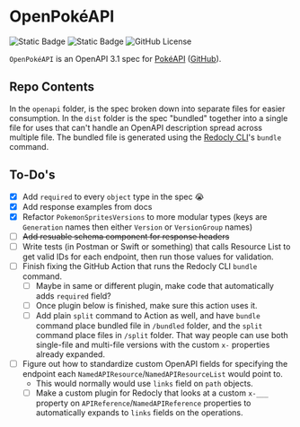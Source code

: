 # OpenPokéAPI

![Static Badge](https://img.shields.io/badge/OpenAPI-v3.1-%236BA539?logo=openapiinitiative)
![Static Badge](https://img.shields.io/badge/Pok%C3%A9API-v2-%23ef5350?logo=pokemon&link=https%3A%2F%2Fpokeapi.co%2Fdocs%2Fv2)
![GitHub License](https://img.shields.io/github/license/PokeAPI/pokeapi)

`OpenPokéAPI` is an OpenAPI 3.1 spec for [PokéAPI](https://pokeapi.co/) ([GitHub](https://github.com/PokeAPI)).

## Repo Contents

In the `openapi` folder, is the spec broken down into separate files for easier consumption. In the `dist` folder is the spec "bundled" together into a single file for uses that can't handle an OpenAPI description spread across multiple file. The bundled file is generated using the [Redocly CLI](https://redocly.com/docs/cli/)'s `bundle` command.

## To-Do's

- [x] Add `required` to every `object` type in the spec 😭
- [x] Add response examples from docs
- [x] Refactor `PokemonSpritesVersions` to more modular types (keys are `Generation` names then either `Version` or `VersionGroup` names)
- [ ] ~~Add resuable schema component for response headers~~
- [ ] Write tests (in Postman or Swift or something) that calls Resource List to get valid IDs for each endpoint, then run those values for validation.
- [ ] Finish fixing the GitHub Action that runs the Redocly CLI `bundle` command.
    - [ ] Maybe in same or different plugin, make code that automatically adds `required` field?
    - [ ] Once plugin below is finished, make sure this action uses it.
    - [ ] Add plain `split` command to Action as well, and have `bundle` command place bundled file in `/bundled` folder, and the `split` command place files in `/split` folder. That way people can use both single-file and multi-file versions with the custom `x-` properties already expanded.
- [ ] Figure out how to standardize custom OpenAPI fields for specifying the endpoint each `NamedAPIResource`/`NamedAPIResourceList` would point to.
    - This would normally would use `links` field on `path` objects.
    - [ ] Make a custom plugin for Redocly that looks at a custom `x-___` property on `APIReference`/`NamedAPIReference` properties to automatically expands to `links` fields on the operations.
